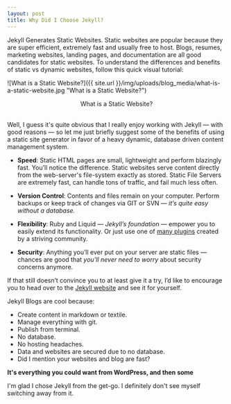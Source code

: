 ```yaml
---
layout: post
title: Why Did I Choose Jekyll?
---
```


<span class="firstcharacter">J</span>ekyll Generates Static Websites. Static websites are popular because they are super efficient, extremely fast and usually free to host. Blogs, resumes, marketing websites, landing pages, and documentation are all good candidates for static websites. To understand the differences and benefits of static vs dynamic websites, follow this quick visual tutorial:

![What is a Static Website?]({{ site.url }}/img/uploads/blog_media/what-is-a-static-website.jpg "What is a Static Website?")
<figcaption align="center">What is a Static Website?</figcaption>
<br />

Well, I guess it's quite obvious that I really enjoy working with Jekyll — with good reasons — so let me just briefly suggest some of the benefits of using a static site generator in favor of a heavy dynamic, database driven content management system.

- **Speed**: Static HTML pages are small, lightweight and perform blazingly fast. You’ll notice the difference. Static websites serve content directly from
the web-server's file-system exactly as stored. Static File Servers are extremely fast, can handle tons of traffic, and fail much less often.

- **Version Control**: Contents and files remain on your computer. Perform backups or keep track of changes via GIT or SVN — *it’s quite easy without a database.*

- **Flexibility**: Ruby and Liquid — *Jekyll’s foundation* — empower you to easily extend its functionality. Or just use one of [many plugins](https://jekyllrb.com/docs/plugins/) created by a striving community.

- **Security**: Anything you’ll ever put on your server are static files — chances are good that *you’ll never need to worry* about security concerns anymore.

If that still doesn’t convince you to at least give it a try, I’d like to encourage you to head over to the [Jekyll website](https://jekyllrb.com/) and see it for yourself.

Jekyll Blogs are cool because:

- Create content in markdown or textile.
- Manage everything with git.
- Publish from terminal.
- No database.
- No hosting headaches.
- Data and websites are secured due to no database.
- Did I mention your websites and blog are fast?

**It's everything you could want from WordPress, and then some**

I'm glad I chose Jekyll from the get-go. I definitely don't see myself switching away from it.